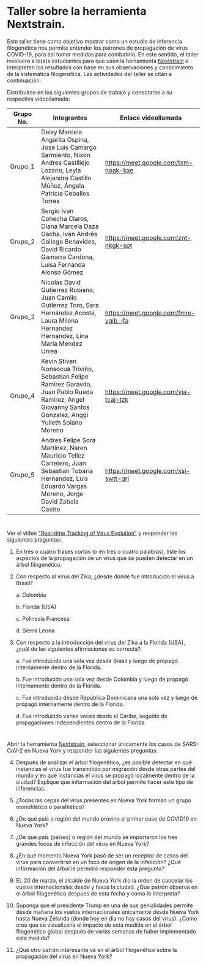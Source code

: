 # Taller sobre la herramienta Nextstrain.

Este taller tiene como objetivo mostrar como un estudio de inferencia filogenética nos permite entender los patrones de propagación de virus COVID-19, para así tomar medidas para combatirlo. En este sentido, el taller involucra a lo(a)s estudiantes para que usen la herramienta [Nextstrain](https://nextstrain.org/) e interpreten los resultados con base en sus observaciones y conocimiento de la sistemática filogenética. Las actividades del taller se citan a continuación:

Distribuirse en los siguientes grupos de trabajo y conectarse a su respectiva videollamada:

|Grupo No.|Integrantes|Enlace videollamada|
|---|---|---|
Grupo_1|Deisy Marcela Angarita Ospina, Jose Luis Camargo Sarmiento, Nixon Andres Castillejo Lozano, Leyla Alejandra Castillo Múñoz, Ángela Patricia Ceballos Torres|https://meet.google.com/txm-noak-kxe|
Grupo_2|Sergio Ivan Cohecha Claros, Diana Marcela Daza Gacha, Ivan Andrés Gallego Benavides, David Ricardo Gamarra Cardona, Luisa Fernanda Alonso Gómez|https://meet.google.com/znt-nkgk-spt|
Grupo_3|Nicolas David Gutierrez Rubiano, Juan Camilo Gutierrez Toro, Sara Hernández Acosta, Laura Milena Hernandez Hernandez, Lina María Mendez Urrea|https://meet.google.com/fmm-vgjb-jfa|
Grupo_4|Kevin Stiven Nonsocua Triviño, Sebastian Felipe Ramirez Garavito, Juan Pablo Rueda Ramírez, Angel Giovanny Santos Gonzalez, Anggi Yulieth Solano Moreno|https://meet.google.com/vja-tcaj-tzk|
Grupo_5|Andres Felipe Sora Martinez, Naren Mauricio Tellez Carretero, Juan Sebastian Tobaria Hernandez, Luis Eduardo Vargas Moreno, Jorge David Zabala Castro|https://meet.google.com/xsj-swtt-qrj|

#

Ver el video ["Real-time Tracking of Virus Evolution"](https://youtu.be/Ok2iZ9-cUlk) y responder las siguientes preguntas:

1. En tres o cuatro frases cortas (o en tres o cuatro palabras), liste los aspectos de la propagación de un virus que se pueden detectar en un árbol filogenético.

2. Con respecto al virus del Zika, ¿desde dónde fue introducido el virus a Brasil?

   a. Colombia
   
   b. Florida (USA)
   
   c. Polinesia Francesa
   
   d. Sierra Leona

3. Con respecto a la introducción del virus del Zika a la Florida (USA), ¿cuál de las siguientes afirmaciones es correcta?:

   a. Fue introducido una sola vez desde Brasil y luego de propagó internamente dentro de la Florida.
   
   b. Fue introducido una sola vez desde Colombia y luego de propagó internamente dentro de la Florida.
   
   c. Fue introducido desde República Dominicana una sola vez y luego de propagó internamente dentro de la Florida.
   
   d. Fue introducido varias veces desde el Caribe, seguido de propagaciones independientes dentro de la Florida. 

#

Abrir la herramienta [Nextstrain](https://nextstrain.org/), seleccionar únicamente los casos de SARS-CoV-2 en Nueva York y responder las siguientes preguntas:

4. Después de analizar el árbol filogenético, ¿es posible detectar en qué instancias el virus fue transmitido por migración desde otras partes del mundo y en qué instancias el virus se propagó localmente dentro de la ciudad? Explique que información del árbol permite hacer este tipo de inferencias.   

5. ¿Todas las cepas del virus presentes en Nueva York forman un grupo monofilético o parafilético?

6. ¿De qué país o región del mundo provino el primer caso de COVID19 en Nueva York?

7. ¿De que país (países) o región del mundo se importaron los tres grandes focos de infección del virus en Nueva York?

8. ¿En qué momento Nueva York pasó de ser un receptor de casos del virus para convertirse en un foco de origen de la infección? ¿Qué información del árbol le permitió responder esta pregunta?

9. EL 20 de marzo, el alcalde de Nueva York dio la orden de cancelar los vuelos internacionales desde y hacía la ciudad. ¿Que patrón observa en el árbol filogenético despues de esta fecha y como lo interpreta?

10. Suponga que el presidente Trump en una de sus genialidades permite desde mañana los vuelos internacionales únicamente desde Nueva York hasta Nueva Zelanda (donde hoy en dia no hay casos del virus). ¿Como cree que se visualizaría el impacto de esta medida en el árbol filogenético global después de varias semanas de haber implementado esta medida?

11. ¿Qué otro patrón interesante ve en el árbol filogenético sobre la propagación del virus en Nueva York?
